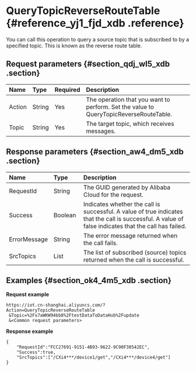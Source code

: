 # QueryTopicReverseRouteTable {#reference_yj1_fjd_xdb .reference}

You can call this operation to query a source topic that is subscribed to by a specified topic. This is known as the reverse route table.

## Request parameters {#section_qdj_wl5_xdb .section}

|Name|Type|Required|Description|
|:---|:---|:-------|:----------|
|Action|String|Yes|The operation that you want to perform. Set the value to QueryTopicReverseRouteTable.|
|Topic|String|Yes|The target topic, which receives messages.|

## Response parameters {#section_aw4_dm5_xdb .section}

|Name|Type|Description |
|:---|:---|:-----------|
|RequestId|String|The GUID generated by Alibaba Cloud for the request.|
|Success|Boolean |Indicates whether the call is successful. A value of true indicates that the call is successful. A value of false indicates that the call has failed.|
|ErrorMessage|String|The error message returned when the call fails.|
|SrcTopics|List|The list of subscribed \(source\) topics returned when the call is successful.|

## Examples {#section_ok4_4m5_xdb .section}

**Request example**

```
https://iot.cn-shanghai.aliyuncs.com/?Action=QueryTopicReverseRouteTable
 &Topic=%2Fx7aWKW94bb8%2FtestDataToDataHub%2Fupdate
 &<Common request parameters>
```

**Response example**

```
{
    "RequestId":"FCC27691-9151-4B93-9622-9C90F30542EC",
    "Success":true,
    "SrcTopics":["/CXi4***/device1/get","/CXi4***/device4/get"]
}
```

